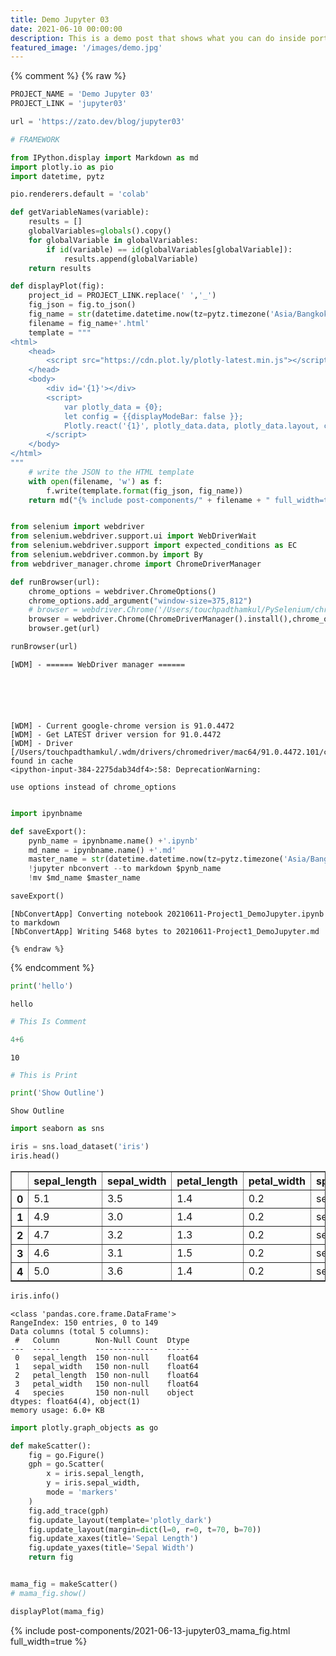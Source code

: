```yaml
---
title: Demo Jupyter 03
date: 2021-06-10 00:00:00
description: This is a demo post that shows what you can do inside portfolio and blog posts. We’ve included everything you need to create engaging posts and case studies to show off your work in a beautiful way.
featured_image: '/images/demo.jpg'
---
```

{% comment %}
    {% raw %}

```python
PROJECT_NAME = 'Demo Jupyter 03'
PROJECT_LINK = 'jupyter03'

url = 'https://zato.dev/blog/jupyter03'

# FRAMEWORK

from IPython.display import Markdown as md
import plotly.io as pio
import datetime, pytz

pio.renderers.default = 'colab'

def getVariableNames(variable):
    results = []
    globalVariables=globals().copy()
    for globalVariable in globalVariables:
        if id(variable) == id(globalVariables[globalVariable]):
            results.append(globalVariable)
    return results

def displayPlot(fig):
    project_id = PROJECT_LINK.replace(' ','_')
    fig_json = fig.to_json()
    fig_name = str(datetime.datetime.now(tz=pytz.timezone('Asia/Bangkok')).date())+'-'+project_id+'_'+getVariableNames(fig)[0]
    filename = fig_name+'.html'
    template = """
<html>
    <head>
        <script src="https://cdn.plot.ly/plotly-latest.min.js"></script>
    </head>
    <body>
        <div id='{1}'></div>
        <script>
            var plotly_data = {0};
            let config = {{displayModeBar: false }};
            Plotly.react('{1}', plotly_data.data, plotly_data.layout, config);
        </script>
    </body>
</html>
"""
    # write the JSON to the HTML template
    with open(filename, 'w') as f:
        f.write(template.format(fig_json, fig_name))
    return md("{% include post-components/" + filename + " full_width=true %}")


from selenium import webdriver
from selenium.webdriver.support.ui import WebDriverWait
from selenium.webdriver.support import expected_conditions as EC
from selenium.webdriver.common.by import By
from webdriver_manager.chrome import ChromeDriverManager

def runBrowser(url):
    chrome_options = webdriver.ChromeOptions()
    chrome_options.add_argument("window-size=375,812")
    # browser = webdriver.Chrome('/Users/touchpadthamkul/PySelenium/chromedriver', chrome_options=chrome_options)
    browser = webdriver.Chrome(ChromeDriverManager().install(),chrome_options=chrome_options)
    browser.get(url)

runBrowser(url)
```

    [WDM] - ====== WebDriver manager ======


    
    


    [WDM] - Current google-chrome version is 91.0.4472
    [WDM] - Get LATEST driver version for 91.0.4472
    [WDM] - Driver [/Users/touchpadthamkul/.wdm/drivers/chromedriver/mac64/91.0.4472.101/chromedriver] found in cache
    <ipython-input-384-2275dab34df4>:58: DeprecationWarning:
    
    use options instead of chrome_options
    



```python

import ipynbname

def saveExport():
    pynb_name = ipynbname.name() +'.ipynb'
    md_name = ipynbname.name() +'.md'
    master_name = str(datetime.datetime.now(tz=pytz.timezone('Asia/Bangkok')).date()) + '-' + PROJECT_LINK + '.md'
    !jupyter nbconvert --to markdown $pynb_name
    !mv $md_name $master_name

saveExport()

```

    [NbConvertApp] Converting notebook 20210611-Project1_DemoJupyter.ipynb to markdown
    [NbConvertApp] Writing 5468 bytes to 20210611-Project1_DemoJupyter.md

    {% endraw %}
{% endcomment %}

```python
print('hello')
```

    hello



```python
# This Is Comment

4+6
```




    10




```python
# This is Print

print('Show Outline')
```

    Show Outline



```python
import seaborn as sns

iris = sns.load_dataset('iris')
iris.head()
```




<div>
<style scoped>
    .dataframe tbody tr th:only-of-type {
        vertical-align: middle;
    }

    .dataframe tbody tr th {
        vertical-align: top;
    }

    .dataframe thead th {
        text-align: right;
    }
</style>
<table border="1" class="dataframe">
  <thead>
    <tr style="text-align: right;">
      <th></th>
      <th>sepal_length</th>
      <th>sepal_width</th>
      <th>petal_length</th>
      <th>petal_width</th>
      <th>species</th>
    </tr>
  </thead>
  <tbody>
    <tr>
      <th>0</th>
      <td>5.1</td>
      <td>3.5</td>
      <td>1.4</td>
      <td>0.2</td>
      <td>setosa</td>
    </tr>
    <tr>
      <th>1</th>
      <td>4.9</td>
      <td>3.0</td>
      <td>1.4</td>
      <td>0.2</td>
      <td>setosa</td>
    </tr>
    <tr>
      <th>2</th>
      <td>4.7</td>
      <td>3.2</td>
      <td>1.3</td>
      <td>0.2</td>
      <td>setosa</td>
    </tr>
    <tr>
      <th>3</th>
      <td>4.6</td>
      <td>3.1</td>
      <td>1.5</td>
      <td>0.2</td>
      <td>setosa</td>
    </tr>
    <tr>
      <th>4</th>
      <td>5.0</td>
      <td>3.6</td>
      <td>1.4</td>
      <td>0.2</td>
      <td>setosa</td>
    </tr>
  </tbody>
</table>
</div>




```python
iris.info()
```

    <class 'pandas.core.frame.DataFrame'>
    RangeIndex: 150 entries, 0 to 149
    Data columns (total 5 columns):
     #   Column        Non-Null Count  Dtype  
    ---  ------        --------------  -----  
     0   sepal_length  150 non-null    float64
     1   sepal_width   150 non-null    float64
     2   petal_length  150 non-null    float64
     3   petal_width   150 non-null    float64
     4   species       150 non-null    object 
    dtypes: float64(4), object(1)
    memory usage: 6.0+ KB



```python
import plotly.graph_objects as go

def makeScatter():
    fig = go.Figure()
    gph = go.Scatter(
        x = iris.sepal_length,
        y = iris.sepal_width,
        mode = 'markers'
    )
    fig.add_trace(gph)
    fig.update_layout(template='plotly_dark')
    fig.update_layout(margin=dict(l=0, r=0, t=70, b=70))
    fig.update_xaxes(title='Sepal Length')
    fig.update_yaxes(title='Sepal Width')
    return fig


mama_fig = makeScatter()
# mama_fig.show()
```


```python
displayPlot(mama_fig)
```




{% include post-components/2021-06-13-jupyter03_mama_fig.html full_width=true %}


